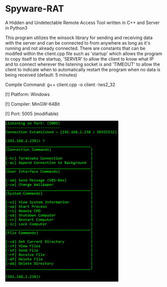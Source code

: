 # Spyware-RAT
A Hidden and Undetectable Remote Access Tool written in C++ and Server in Python3

This program utilizes the winsock library for sending and receiving data with the server and can be connected to from anywhere as long as it's running and not already connected. There are constants that can be modifed within the client.cpp file such as 'startup' which allows the program to copy itself to the startup, 'SERVER' to allow the client to know what IP and to connect wherever the listening socket is and 'TIMEOUT' to allow the client to indicate when to automatically restart the program when no data is being received (default: 5 minutes)

Compile Command: g++ client.cpp -o client -lws2_32

[!] Platform: Windows

[!] Compiler: MinGW-64Bit

[!] Port: 5005 (modifiable)

![](images/commands.png)
